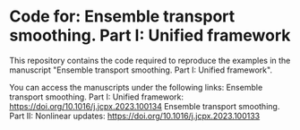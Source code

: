 # Code for: Ensemble transport smoothing. Part I: Unified framework
This repository contains the code required to reproduce the examples in the manuscript "Ensemble transport smoothing. Part I: Unified framework".

You can access the manuscripts under the following links:
Ensemble transport smoothing. Part I: Unified framework: https://doi.org/10.1016/j.jcpx.2023.100134
Ensemble transport smoothing. Part II: Nonlinear updates: https://doi.org/10.1016/j.jcpx.2023.100133
